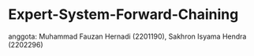 # Expert-System-Forward-Chaining
anggota:
Muhammad Fauzan Hernadi (2201190),
Sakhron Isyama Hendra (2202296)
